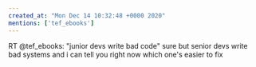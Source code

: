 ```yaml
---
created_at: "Mon Dec 14 10:32:48 +0000 2020"
mentions: ['tef_ebooks']
---
```


RT @tef_ebooks: "junior devs write bad code" sure but senior devs write bad systems and i can tell you right now which one's easier to fix